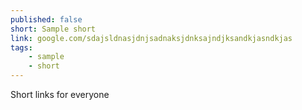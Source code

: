 ```yaml
---
published: false
short: Sample short
link: google.com/sdajsldnasjdnjsadnaksjdnksajndjksandkjasndkjas
tags:
    - sample
    - short
---
```


Short links for everyone